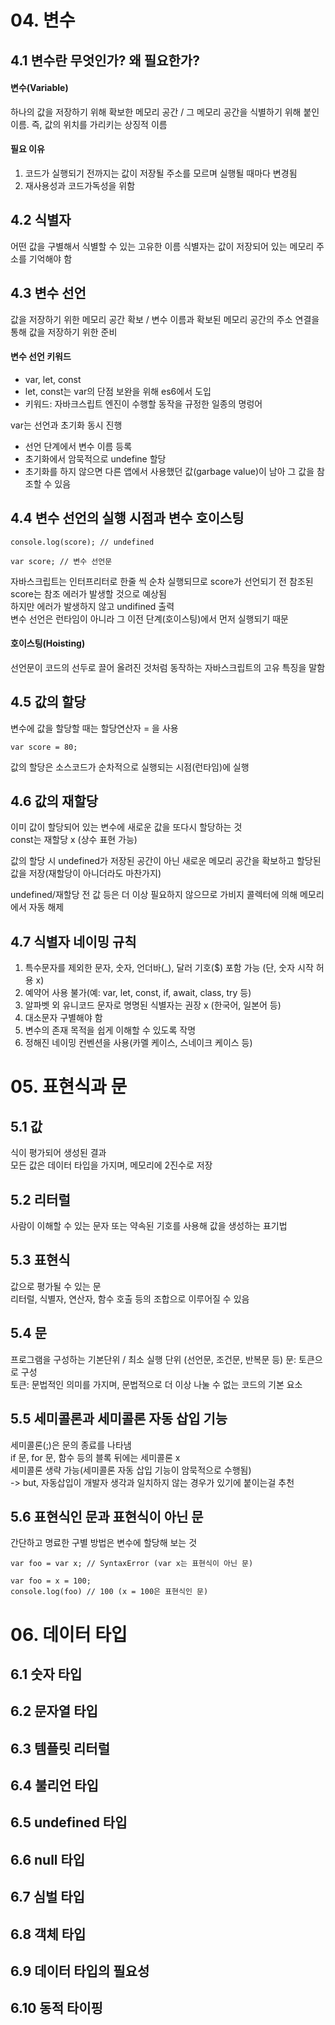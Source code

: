 # 04. 변수

## 4.1 변수란 무엇인가? 왜 필요한가?

#### 변수(Variable)

하나의 값을 저장하기 위해 확보한 메모리 공간 / 그 메모리 공간을 식별하기 위해 붙인 이름.
즉, 값의 위치를 가리키는 상징적 이름

#### 필요 이유

1. 코드가 실행되기 전까지는 값이 저장될 주소를 모르며 실행될 때마다 변경됨
2. 재사용성과 코드가독성을 위함

## 4.2 식별자

어떤 값을 구별해서 식별할 수 있는 고유한 이름
식별자는 값이 저장되어 있는 메모리 주소를 기억해야 함

## 4.3 변수 선언

값을 저장하기 위한 메모리 공간 확보 / 변수 이름과 확보된 메모리 공간의 주소 연결을 통해 값을 저장하기 위한 준비

#### 변수 선언 키워드

- var, let, const
- let, const는 var의 단점 보완을 위해 es6에서 도입
- 키워드: 자바크스립트 엔진이 수행할 동작을 규정한 일종의 명렁어

var는 선언과 초기화 동시 진행

- 선언 단계에서 변수 이름 등록
- 초기화에서 암묵적으로 undefine 할당
- 초기화를 하지 않으면 다른 앱에서 사용했던 값(garbage value)이 남아 그 값을 참조할 수 있음

## 4.4 변수 선언의 실행 시점과 변수 호이스팅

```
console.log(score); // undefined

var score; // 변수 선언문
```

자바스크립트는 인터프리터로 한줄 씩 순차 실행되므로 score가 선언되기 전 참조된 score는 참조 에러가 발생할 것으로 예상됨  
하지만 에러가 발생하지 않고 undifined 출력  
변수 선언은 런타임이 아니라 그 이전 단계(호이스팅)에서 먼저 실행되기 때문

#### 호이스팅(Hoisting)

선언문이 코드의 선두로 끌어 올려진 것처럼 동작하는 자바스크립트의 고유 특징을 말함

## 4.5 값의 할당

변수에 값을 할당할 때는 할당연산자 = 을 사용

```
var score = 80;
```

값의 할당은 소스코드가 순차적으로 실행되는 시점(런타임)에 실행

## 4.6 값의 재할당

이미 값이 할당되어 있는 변수에 새로운 값을 또다시 할당하는 것  
const는 재할당 x (상수 표현 가능)

값의 할당 시 undefined가 저장된 공간이 아닌 새로운 메모리 공간을 확보하고 할당된 값을 저장(재할당이 아니더라도 마찬가지)

undefined/재할당 전 값 등은 더 이상 필요하지 않으므로 가비지 콜렉터에 의해 메모리에서 자동 해제

## 4.7 식별자 네이밍 규칙

1. 특수문자를 제외한 문자, 숫자, 언더바(\_), 달러 기호($) 포함 가능 (단, 숫자 시작 허용 x)
2. 예약어 사용 불가(예: var, let, const, if, await, class, try 등)
3. 알파벳 외 유니코드 문자로 명명된 식별자는 권장 x (한국어, 일본어 등)
4. 대소문자 구별해야 함
5. 변수의 존재 목적을 쉽게 이해할 수 있도록 작명
6. 정해진 네이밍 컨벤션을 사용(카멜 케이스, 스네이크 케이스 등)

# 05. 표현식과 문

## 5.1 값

식이 평가되어 생성된 결과  
모든 값은 데이터 타입을 가지며, 메모리에 2진수로 저장

## 5.2 리터럴

사람이 이해할 수 있는 문자 또는 약속된 기호를 사용해 값을 생성하는 표기법

## 5.3 표현식

값으로 평가될 수 있는 문  
리터럴, 식별자, 연산자, 함수 호출 등의 조합으로 이루어질 수 있음

## 5.4 문

프로그램을 구성하는 기본단위 / 최소 실행 단위 (선언문, 조건문, 반복문 등)
문: 토큰으로 구성  
토큰: 문법적인 의미를 가지며, 문법적으로 더 이상 나눌 수 없는 코드의 기본 요소

## 5.5 세미콜론과 세미콜론 자동 삽입 기능

세미콜론(;)은 문의 종료를 나타냄  
if 문, for 문, 함수 등의 블록 뒤에는 세미콜론 x  
세미콜론 생략 가능(세미콜론 자동 삽입 기능이 암묵적으로 수행됨)  
-> but, 자동삽입이 개발자 생각과 일치하지 않는 경우가 있기에 붙이는걸 추천

## 5.6 표현식인 문과 표현식이 아닌 문

간단하고 명료한 구별 방법은 변수에 할당해 보는 것

```
var foo = var x; // SyntaxError (var x는 표현식이 아닌 문)

var foo = x = 100;
console.log(foo) // 100 (x = 100은 표현식인 문)
```

# 06. 데이터 타입

## 6.1 숫자 타입

## 6.2 문자열 타입

## 6.3 템플릿 리터럴

## 6.4 불리언 타입

## 6.5 undefined 타입

## 6.6 null 타입

## 6.7 심벌 타입

## 6.8 객체 타입

## 6.9 데이터 타입의 필요성

## 6.10 동적 타이핑
